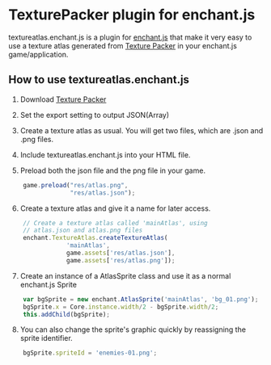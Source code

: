 TexturePacker plugin for enchant.js
========================
textureatlas.enchant.js is a plugin for [enchant.js][1] that make it
very easy to use a texture atlas generated from [Texture Packer][2] 
in your enchant.js game/application.

How to use textureatlas.enchant.js
---------------------------
1. Download [Texture Packer][2]

2. Set the export setting to output JSON(Array)

3. Create a texture atlas as usual. You will get two files, which are .json and .png files.

4. Include textureatlas.enchant.js into your HTML file.

5. Preload both the json file and the png file in your game.
```javascript
    game.preload("res/atlas.png",
                 "res/atlas.json");
```

6. Create a texture atlas and give it a name for later access.
```javascript
	// Create a texture atlas called 'mainAtlas', using
	// atlas.json and atlas.png files
    enchant.TextureAtlas.createTextureAtlas(
    			'mainAtlas',
                game.assets['res/atlas.json'],
                game.assets['res/atlas.png']);
```

7. Create an instance of a AtlasSprite class and use it as a normal enchant.js Sprite
```javascript
	var bgSprite = new enchant.AtlasSprite('mainAtlas', 'bg_01.png');
	bgSprite.x = Core.instance.width/2 - bgSprite.width/2;
	this.addChild(bgSprite);
```

8. You can also change the sprite's graphic quickly by reassigning the sprite identifier.
```javascript
	bgSprite.spriteId = 'enemies-01.png';
```

[1]:http://enchantjs.com "enchant.js"
[2]:http://www.codeandweb.com/texturepacker "Texture Packer"